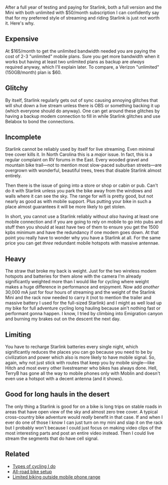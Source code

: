 After a full year of testing and paying for Starlink, both a full version and the Mini with both unlimited with $50/month subscription I can confidently say that for my preferred style of streaming and riding Starlink is just not worth it. Here's why.

## Expensive

At $165/month to get the unlimited bandwidth needed you are paying the cost of 2-3 "unlimited" mobile plans. Sure you get more bandwidth when it works but having at least two unlimited plans as backup are _always_ required anyway, which I'll explain later. To compare, a Verizon  "unlimited" (150GB/month) plan is $60.

## Glitchy

By itself, Starlink regularly gets out of sync causing annoying glitches that will shut down a live stream unless there is  OBS or something backing it up (which everyone should do anyway). One can get around these glitches by having a backup modem connection to fill in while Starlink glitches and use Belabox to bond the connections.

## Incomplete

Starlink cannot be reliably used by itself for live streaming. Even minimal tree cover kills it. In North Carolina this is a *major* issue.  In fact, this is a regular complaint on RV forums in the East. Every wooded gravel and mountain bike trail—not to mention most slow-paced suburban streets—are overgrown with wonderful, beautiful trees, trees that disable Starlink almost entirely. 

Then there is the issue of going into a store or shop or cabin or pub. Can't do it with Starlink unless you park the bike away from the windows and walls where it can see the sky. The range for wifi is pretty good, but not nearly as good as with mobile support. Plus putting your bike in such a place almost guarantees it will be more likely to get stolen. 

In short, you cannot use a Starlink reliably without *also* having at least one mobile connection and if you are going to rely on mobile to go into pubs and stuff then you should at least have two of them to ensure you get the 1500 kpbs minimum and have the redundancy if one modem goes down.  At that point you really have to wonder why you have a Starlink at all. For the same price you can get *three* redundant mobile hotspots with massive antennae.

## Heavy

The straw that broke my back is weight. Just for the two wireless modem hotspots and batteries for them alone with the camera I'm already significantly weighted more than I would like for cycling where weight makes a huge difference in performance and enjoyment. Now add _another_ 30,000 mA just for four hours of streaming and the weight of the Starlink Mini and the rack now needed to carry it (not to mention the trailer and massive battery I used for the full-sized Starlink) and I might as well load up my bike for full adventure cycling long hauling because ain't nothing fast or performant gonna happen. I know, I tried by climbing into Emigration canyon and burning my brakes out on the descent the next day.

## Limiting

You have to recharge Starlink batteries every single night, which significantly reduces the places you can go because you need to be by civilization and power which also is more likely to have mobile signal. So, again, why not just stick with routes that keep you by mobile single—like Hitch and most every other livestreamer who bikes has always done. Hell, TerryB has gone all the way to mobile phones only with Moblin and doesn't even use a hotspot with a decent antenna (and it shows).

## Good for long hauls in the desert

The only thing a Starlink is good for on a bike is long trips on stable roads in areas that have open view of the sky and almost zero tree cover.  A typical cross-country bike adventure would *really* benefit in that case. If and when I ever do one of those I know I can just turn on my mini and slap it on the rack but I probably won't because I could just focus on making video clips of the most interesting parts and post an entire video instead. Then I could live stream the segments that do have cell signal.

## Related

* [Types of cycling I do](Types%20of%20cycling%20I%20do.md)
* [All-road bike setup](All-road%20bike%20setup.md)
* [Limited biking outside mobile phone range](Limited%20biking%20outside%20mobile%20phone%20range.md)